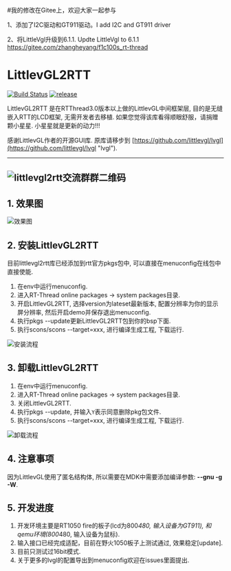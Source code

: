 #我的修改在Gitee上，欢迎大家一起参与

   1、添加了I2C驱动和GT911驱动。I add I2C and GT911 driver

   2、将LittleVgl升级到6.1.1.   Updte LittleVgl to 6.1.1
https://gitee.com/zhangheyang/f1c100s_rt-thread
# LittlevGL2RTT #

[![Build Status](https://travis-ci.org/liu2guang/LittlevGL2RTT.svg?branch=master)](https://travis-ci.org/liu2guang/LittlevGL2RTT)
[![release](https://img.shields.io/badge/Release-v0.0.1-orange.svg)](https://github.com/liu2guang/LittlevGL2RTT/releases)

LittlevGL2RTT 是在RTThread3.0版本以上做的LittlevGL中间框架层, 目的是无缝嵌入RTT的LCD框架, 无需开发者去移植. 如果您觉得该库看得顺眼舒服，请捐赠颗小星星. 小星星就是更新的动力!!! 

感谢LittlevGL作者的开源GUI库. 原库请移步到 [https://github.com/littlevgl/lvgl](https://github.com/littlevgl/lvgl "lvgl"). 

----
![littlevgl2rtt交流群群二维码](https://i.imgur.com/COnvJ4A.png)
----

## 1. 效果图

![效果图](https://i.imgur.com/hdq3RhV.gif)

## 2. 安装LittlevGL2RTT

目前littlevgl2rtt库已经添加到rtt官方pkgs包中, 可以直接在menuconfig在线包中直接使能. 

1. 在env中运行menuconfig. 
2. 进入RT-Thread online packages -> system packages目录. 
3. 开启LittlevGL2RTT, 选择version为lateset最新版本, 配置分辨率为你的显示屏分辨率, 然后开启demo并保存退出menuconfig.
4. 执行pkgs --update更新LittlevGL2RTT包到你的bsp下面. 
5. 执行scons/scons --target=xxx, 进行编译生成工程, 下载运行.
 
![安装流程](https://i.imgur.com/fojc8Ie.gif)

## 3. 卸载LittlevGL2RTT

1. 在env中运行menuconfig. 
2. 进入RT-Thread online packages -> system packages目录. 
3. 关闭LittlevGL2RTT.
4. 执行pkgs --update, 并输入`Y`表示同意删除pkg包文件. 
5. 执行scons/scons --target=xxx, 进行编译生成工程, 下载运行.

![卸载流程](https://i.imgur.com/yAeXejV.gif)

## 4. 注意事项

因为LittlevGL使用了匿名结构体, 所以需要在MDK中需要添加编译参数: **--gnu -g -W**. 

## 5. 开发进度

1. 开发环境主要是RT1050 fire的板子(lcd为800*480, 输入设备为GT911), 和qemu环境(800*480, 输入设备为鼠标). 
2. 输入接口已经完成适配，目前在野火1050板子上测试通过, 效果稳定[update].
3. 目前只测试过16bit模式.
4. 关于更多的lvgl的配置导出到menuconfig欢迎在issues里面提出. 
